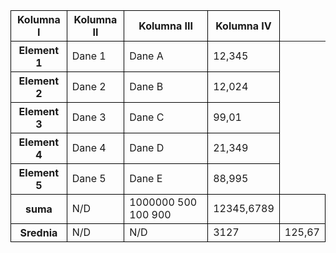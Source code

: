 <style> td, th { border: 1px solid black; } </style>

<table>
   <thead>
      <tr>
         <th>Kolumna I</th> <th>Kolumna II</th> <th>Kolumna III</th> <th>Kolumna IV</th>
      </tr>
   </thead>
   <tbody>
      <tr>
         <th>Element 1</th> <td>Dane 1</td> <td>Dane A</td> <td>12,345</td>
      </tr>
      <tr>
         <th>Element 2</th> <td>Dane 2</td> <td>Dane B</td> <td>12,024</td>
      </tr>
      <tr>
         <th>Element 3</th> <td>Dane 3</td> <td>Dane C</td> <td>99,01</td>
      </tr>
      <tr>
         <th>Element 4</th> <td>Dane 4</td> <td>Dane D</td> <td>21,349</td>
      </tr>
	  <tr>
         <th>Element 5</th> <td>Dane 5</td> <td>Dane E</td> <td>88,995</td>
      </tr>
	  <tr>
         <th>suma</th> <td>N/D</td> <td>1000000 500 100 900</td> <td>12345,6789</td> <td></td>
      </tr>
	  <tr>
         <th>Srednia</th> <td>N/D</td> <td>N/D</td> <td>3127</td> <td>125,67</td>
      </tr>
	  
   </tbody>
</table>